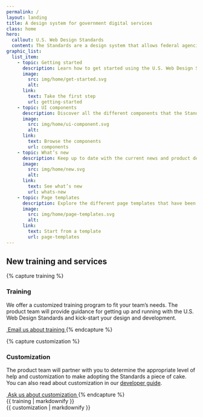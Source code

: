 ```yaml
---
permalink: /
layout: landing
title: A design system for government digital services
class: home
hero:
  callout: U.S. Web Design Standards
  content: The Standards are a design system that allows federal agencies to quickly prototype and deploy digital products using a baseline of design patterns.
graphic_list:
  list_item:
    - topic: Getting started
      description: Learn how to get started using the U.S. Web Design Standards for your project, regardless of your technical stack.
      image:
        src: img/home/get-started.svg
        alt:
      link:
        text: Take the first step
        url: getting-started
    - topic: UI components
      description: Discover all the different components that the Standards provide as both design and development assets.
      image:
        src: img/home/ui-component.svg
        alt:
      link:
        text: Browse the components
        url: components
    - topic: What’s new
      description: Keep up to date with the current news and product development updates for the U.S. Web Design Standards.
      image:
        src: img/home/new.svg
        alt:
      link:
        text: See what’s new
        url: whats-new
    - topic: Page templates
      description: Explore the different page templates that have been created to jump start your product development.
      image:
        src: img/home/page-templates.svg
        alt:
      link:
        text: Start from a template
        url: page-templates
---
```


## New training and services

{% capture training %}
### Training

We offer a customized training program to fit your team’s needs. The
product team will provide guidance for getting up and running with
the U.S. Web Design Standards and kick-start your design and
development.

<a href="mailto:uswebdesignstandards+training@gsa.gov?cc=inquiries18F@gsa.gov" class="usa-button cta" onclick="ga('send', 'event', 'Clicked Training CTA', 'Clicked training call to action');">
  <img src="{{ site.baseurl }}/img/logo-email.png" alt="">
  Email us about training
</a>
{% endcapture %}

{% capture customization %}
### Customization

The product team will partner with you to determine the appropriate
level of help and customization to make adopting the Standards a
piece of cake. You can also read about customization in our
[developer guide](getting-started/developers/#customization-and-theming).

<a href="mailto:uswebdesignstandards+customization@gsa.gov?cc=inquiries18F@gsa.gov" class="usa-button cta" onclick="ga('send', 'event', 'Clicked Customization CTA', 'Clicked customization call to action');">
  <img src="{{ site.baseurl }}/img/logo-email.png" alt="">
  Ask us about customization
</a>
{% endcapture %}

<div class="usa-grid-full">
  <div class="usa-width-one-half">
    {{ training | markdownify }}
  </div>
  <div class="usa-width-one-half">
    {{ customization | markdownify }}
  </div>
</div>
